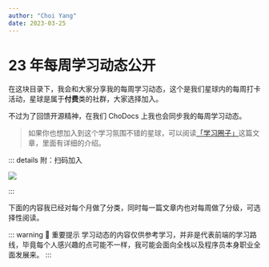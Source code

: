 ```yaml
---
author: "Choi Yang"
date: 2023-03-25
---
```


# 23 年每周学习动态公开

在这块目录下，我会和大家分享我的每周学习动态，这个是我们星球内的每周打卡活动，星球是属于**付费**类的社群，大家选择加入。

不过为了回馈开源精神，在我们 ChoDocs 上我也会同步我的每周学习动态。

> 如果你也想加入到这个学习氛围不错的星球，可以阅读[「学习圈子」](/zsxq)这篇文章，里面有详细的介绍。

::: details 附：扫码加入

![](/img/join.png)

:::

下面的内容我已经对每个月做了分类，同时每一篇文章内也对每周做了分级，可选择性阅读。

::: warning 💬 重要提示
学习动态的内容仅供参考学习，并非是代表前端的学习路线，毕竟每个人感兴趣的点可能不一样，我可能会面向全栈以及程序员本身职业全面发展来。
:::

<CustomLink href='https://www.bilibili.com/video/BV1Uh411V7jC/' title='【编程】一起看看 Vercel 新发布动态，他们五一期间发布了啥？| 前端开发体验 DX'/>

<CustomLink href='https://www.youtube.com/watch?v=5T3GY8PSiSI' title='watch this if you feel like a failure'/>

<CustomLink href='https://t.zsxq.com/0dLRjBSIz' title='知识星球问答1'/>

<CustomLink href='https://github.com/vite-pwa/vitepress' title='vitepress 官网'/>

